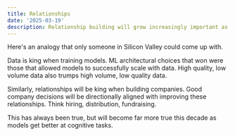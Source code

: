 ```yaml
---
title: Relationships
date: '2025-03-19'
description: Relationship building will grow increasingly important as AI improves.
---
```


Here's an analogy that only someone in Silicon Valley could come up with.

Data is king when training models. ML architectural choices that won were those that allowed models to successfully scale with data. High quality, low volume data also trumps high volume, low quality data.

Similarly, relationships will be king when building companies. Good company decisions will be directionally aligned with improving these relationships. Think hiring, distribution, fundraising.

This has always been true, but will become far more true this decade as models get better at cognitive tasks.
